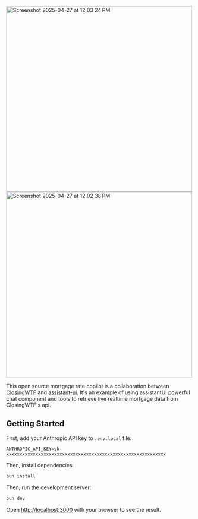 
<img width="500" alt="Screenshot 2025-04-27 at 12 03 24 PM" src="https://github.com/user-attachments/assets/1b7226d2-3a1d-4500-ad34-91de8a362888" />
<img width="500" alt="Screenshot 2025-04-27 at 12 02 38 PM" src="https://github.com/user-attachments/assets/7d256625-6afc-4f19-91de-94c4a5d84d07" />


This open source mortgage rate copilot is a collaboration between [ClosingWTF](https://closingwtf.com) and [assistant-ui](https://github.com/Yonom/assistant-ui). It's an example of using assistantUI powerful chat component and tools to retrieve live realtime mortgage data from ClosingWTF's api.

## Getting Started

First, add your Anthropic API key to  `.env.local` file:
```
ANTHROPIC_API_KEY=sk-xxxxxxxxxxxxxxxxxxxxxxxxxxxxxxxxxxxxxxxxxxxxxxxxxxxxxxxxxxxx
```

Then, install dependencies

```bash
bun install
```

Then, run the development server:

```bash
bun dev
```

Open [http://localhost:3000](http://localhost:3000) with your browser to see the result.

